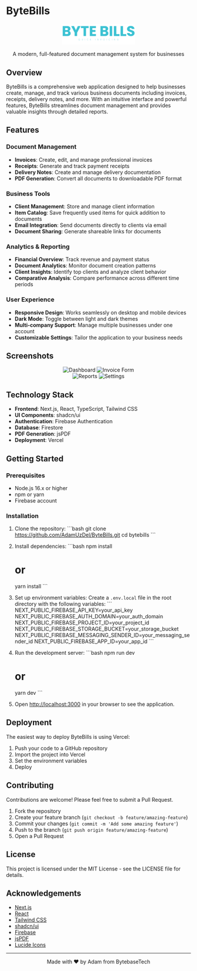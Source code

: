 # ByteBills

<p align="center">
  <img src="public/LOGO-NO-BG.png" alt="ByteBills Logo" width="200" />
</p>

<p align="center">
  A modern, full-featured document management system for businesses
</p>

## Overview

ByteBills is a comprehensive web application designed to help businesses create, manage, and track various business documents including invoices, receipts, delivery notes, and more. With an intuitive interface and powerful features, ByteBills streamlines document management and provides valuable insights through detailed reports.

## Features

### Document Management
- **Invoices**: Create, edit, and manage professional invoices
- **Receipts**: Generate and track payment receipts
- **Delivery Notes**: Create and manage delivery documentation
- **PDF Generation**: Convert all documents to downloadable PDF format

### Business Tools
- **Client Management**: Store and manage client information
- **Item Catalog**: Save frequently used items for quick addition to documents
- **Email Integration**: Send documents directly to clients via email
- **Document Sharing**: Generate shareable links for documents

### Analytics & Reporting
- **Financial Overview**: Track revenue and payment status
- **Document Analytics**: Monitor document creation patterns
- **Client Insights**: Identify top clients and analyze client behavior
- **Comparative Analysis**: Compare performance across different time periods

### User Experience
- **Responsive Design**: Works seamlessly on desktop and mobile devices
- **Dark Mode**: Toggle between light and dark themes
- **Multi-company Support**: Manage multiple businesses under one account
- **Customizable Settings**: Tailor the application to your business needs

## Screenshots

<div align="center">
  <img src="screenshots/dashboard.png" alt="Dashboard" width="45%" />
  <img src="screenshots/invoice-form.png" alt="Invoice Form" width="45%" />
</div>

<div align="center">
  <img src="screenshots/reports.png" alt="Reports" width="45%" />
  <img src="screenshots/settings.png" alt="Settings" width="45%" />
</div>

## Technology Stack

- **Frontend**: Next.js, React, TypeScript, Tailwind CSS
- **UI Components**: shadcn/ui
- **Authentication**: Firebase Authentication
- **Database**: Firestore
- **PDF Generation**: jsPDF
- **Deployment**: Vercel

## Getting Started

### Prerequisites

- Node.js 16.x or higher
- npm or yarn
- Firebase account

### Installation

1. Clone the repository:
   \`\`\`bash
   git clone https://github.com/AdamUzDel/ByteBills.git
   cd bytebills
   \`\`\`

2. Install dependencies:
   \`\`\`bash
   npm install
   # or
   yarn install
   \`\`\`

3. Set up environment variables:
   Create a `.env.local` file in the root directory with the following variables:
   \`\`\`
   NEXT_PUBLIC_FIREBASE_API_KEY=your_api_key
   NEXT_PUBLIC_FIREBASE_AUTH_DOMAIN=your_auth_domain
   NEXT_PUBLIC_FIREBASE_PROJECT_ID=your_project_id
   NEXT_PUBLIC_FIREBASE_STORAGE_BUCKET=your_storage_bucket
   NEXT_PUBLIC_FIREBASE_MESSAGING_SENDER_ID=your_messaging_sender_id
   NEXT_PUBLIC_FIREBASE_APP_ID=your_app_id
   \`\`\`

4. Run the development server:
   \`\`\`bash
   npm run dev
   # or
   yarn dev
   \`\`\`

5. Open [http://localhost:3000](http://localhost:3000) in your browser to see the application.

## Deployment

The easiest way to deploy ByteBills is using Vercel:

1. Push your code to a GitHub repository
2. Import the project into Vercel
3. Set the environment variables
4. Deploy

## Contributing

Contributions are welcome! Please feel free to submit a Pull Request.

1. Fork the repository
2. Create your feature branch (`git checkout -b feature/amazing-feature`)
3. Commit your changes (`git commit -m 'Add some amazing feature'`)
4. Push to the branch (`git push origin feature/amazing-feature`)
5. Open a Pull Request

## License

This project is licensed under the MIT License - see the LICENSE file for details.

## Acknowledgements

- [Next.js](https://nextjs.org/)
- [React](https://reactjs.org/)
- [Tailwind CSS](https://tailwindcss.com/)
- [shadcn/ui](https://ui.shadcn.com/)
- [Firebase](https://firebase.google.com/)
- [jsPDF](https://github.com/parallax/jsPDF)
- [Lucide Icons](https://lucide.dev/)

---

<p align="center">
  Made with ❤️ by Adam from BytebaseTech
</p>
